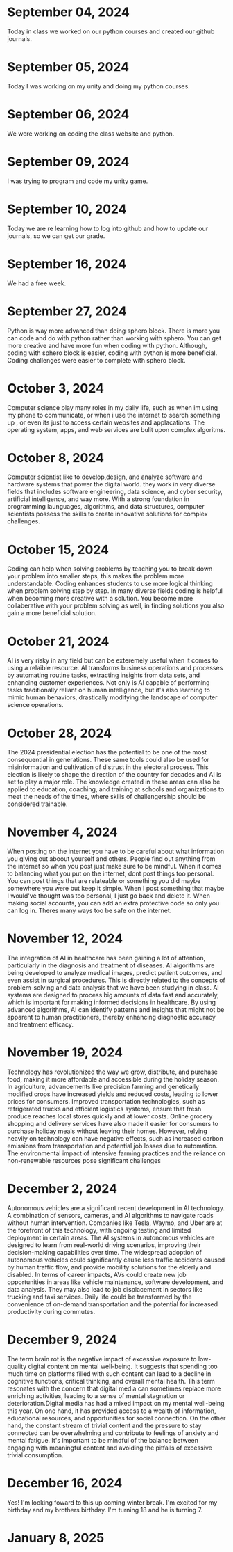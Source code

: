 # September 04, 2024
Today in class we worked on our python courses and created our github journals. 

# September 05, 2024
Today I was working on my unity and doing my python courses.

# September 06, 2024 
We were working on coding the class website and python.

# September 09, 2024 
I was trying to program and code my unity game.

# September 10, 2024
Today we are re learning how to log into github and how to update our journals, so we can get our grade.

# September 16, 2024
We had a free week.

# September 27, 2024
Python is way more advanced than doing sphero block. There is more you can code and do with python rather than working with sphero.  You can get more creative and have more fun when coding with python. Although, coding with sphero block is easier, coding with python is more beneficial. Coding challenges were easier to complete with sphero block.

# October 3, 2024
Computer science play many roles in my daily life, such as when im using my phone to communicate, or when i use the internet to search something up , or even its just to access certain websites and applacations. The operating system, apps, and web services are bulit upon complex algoritms. 

# October 8, 2024
 Computer scientist like to develop,design, and analyze software and hardware systems that power the digital world. they work in very diverse fields that includes software engineering, data science, and cyber security, artificial intelligence, and way more. With a strong foundation in programming launguages, algorithms, and data structures, computer scientists possess the skills to create innovative solutions for complex challenges.

# October 15, 2024
Coding can help when solving problems by teaching you to break down your problem into smaller steps, this makes the problem more understandable. Coding enhances students to use more logical thinking when problem solving step by step. In many diverse fields coding is helpful when becoming more creative with a solution. You become more collaberative with your problem solving as well, in finding solutions you also gain a more beneficial solution.

# October 21, 2024
AI is very risky in any field but can be exteremely useful when it comes to using a relaible resource. AI transforms business operations and processes by automating routine tasks, extracting insights from data sets, and enhancing customer experiences. Not only is AI capable of performing tasks traditionally reliant on human intelligence, but it's also learning to mimic human behaviors, drastically modifying the landscape of computer science operations.

# October 28, 2024
The 2024 presidential election has the potential to be one of the most consequential in generations.  These same tools could also be used for misinformation and cultivation of distrust in the electoral process. This election is likely to shape the direction of the country for decades and AI is set to play a major role. The knowledge created in these areas can also be applied to education, coaching, and training at schools and organizations to meet the needs of the times, where skills of challengership should be considered trainable.

# November 4, 2024
When posting on the internet you have to be careful about what information you giving out aboout yourself and others. People find out anything from the internet so when you post just make sure to be mindful. When it comes to balancing what you put on the internet, dont post things too personal. You can post things that are relateable or something you did maybe somewhere you were but keep it simple. When I post something that maybe I would've thought was too personal, I just go back and delete it. When making social accounts, you can add an extra protective code so only you can log in. Theres many ways too be safe on the internet.

# November 12, 2024
The integration of AI in healthcare has been gaining a lot of attention, particularly in the diagnosis and treatment of diseases. AI algorithms are being developed to analyze medical images, predict patient outcomes, and even assist in surgical procedures. This is directly related to the concepts of problem-solving and data analysis that we have been studying in class. AI systems are designed to process big amounts of data fast and accurately, which is important for making informed decisions in healthcare. By using advanced algorithms, AI can identify patterns and insights that might not be apparent to human practitioners, thereby enhancing diagnostic accuracy and treatment efficacy.

# November 19, 2024
Technology has revolutionized the way we grow, distribute, and purchase food, making it more affordable and accessible during the holiday season. In agriculture, advancements like precision farming and genetically modified crops have increased yields and reduced costs, leading to lower prices for consumers. Improved transportation technologies, such as refrigerated trucks and efficient logistics systems, ensure that fresh produce reaches local stores quickly and at lower costs. Online grocery shopping and delivery services have also made it easier for consumers to purchase holiday meals without leaving their homes. However, relying heavily on technology can have negative effects, such as increased carbon emissions from transportation and potential job losses due to automation. The environmental impact of intensive farming practices and the reliance on non-renewable resources pose significant challenges

# December 2, 2024
Autonomous vehicles are a significant recent development in AI technology. A combination of sensors, cameras, and AI algorithms to navigate roads without human intervention. Companies like Tesla, Waymo, and Uber are at the forefront of this technology, with ongoing testing and limited deployment in certain areas. The AI systems in autonomous vehicles are designed to learn from real-world driving scenarios, improving their decision-making capabilities over time. The widespread adoption of autonomous vehicles could significantly cause less traffic accidents caused by human traffic flow, and provide mobility solutions for the elderly and disabled. In terms of career impacts, AVs could create new job opportunities in areas like vehicle maintenance, software development, and data analysis. They may also lead to job displacement in sectors like trucking and taxi services. Daily life could be transformed by the convenience of on-demand transportation and the potential for increased productivity during commutes.

# December 9, 2024
The term brain rot is the negative impact of excessive exposure to low-quality digital content on mental well-being. It suggests that spending too much time on platforms filled with such content can lead to a decline in cognitive functions, critical thinking, and overall mental health. This term resonates with the concern that digital media can sometimes replace more enriching activities, leading to a sense of mental stagnation or deterioration.Digital media has had a mixed impact on my mental well-being this year. On one hand, it has provided access to a wealth of information, educational resources, and opportunities for social connection. On the other hand, the constant stream of trivial content and the pressure to stay connected can be overwhelming and contribute to feelings of anxiety and mental fatigue. It's important to be mindful of the balance between engaging with meaningful content and avoiding the pitfalls of excessive trivial consumption.

# December 16, 2024
Yes! I'm looking foward to this up coming winter break. I'm excited for my birthday and my brothers birthday. I'm turning 18 and he is turning 7.

# January 8, 2025
